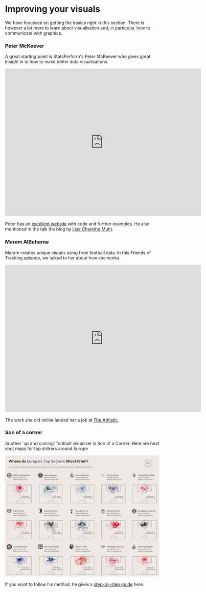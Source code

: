 Improving your visuals
======================

We have focussed on getting the basics right in this section. There is however a lot more to learn about visualisation
and, in particular, how to communicate with graphics. 

### Peter McKeever

A great starting point is StatsPerform's
Peter McKeever who gives great insight in to how to make better data visualisations. 

<iframe width="640" height="480" src="https://www.youtube.com/embed/md0pdsWtq_o" 
title="YouTube video player" frameborder="0" allow="accelerometer; autoplay; clipboard-write; encrypted-media; gyroscope; picture-in-picture" allowfullscreen></iframe>

Peter has an [excellent website](http://petermckeever.com) with code and further 
examples. He also mentioned in the talk the blog by [Lisa Charlotte Muth](https://lisacharlottemuth.com).

### Maram AlBaharna

Maram creates unique visuals using from football data.  In this Friends of Tracking episode, we talked to her about how she works.

<iframe width="640" height="480" src="https://www.youtube.com/embed/D0iY1C31Xfg" title="YouTube video player" frameborder="0" allow="accelerometer; autoplay; clipboard-write; encrypted-media; gyroscope; picture-in-picture" allowfullscreen></iframe>

The work she did online landed her a job at [The Athletic](https://theathletic.com/author/maram-albaharna/). 

### Son of a corner

Another 'up and coming' football visualiser is Son of a Corner. Here are heat shot maps for top strikers 
around Europe 

![](../images/lesson1/tiledshots.jpg)

If you want to follow his method, he gives a [step-by-step guide](https://www.sonofacorner.com/shot-maps-a-matplotlib-tutorial/) here.

